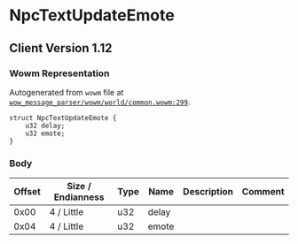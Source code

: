 # NpcTextUpdateEmote

## Client Version 1.12

### Wowm Representation

Autogenerated from `wowm` file at [`wow_message_parser/wowm/world/common.wowm:299`](https://github.com/gtker/wow_messages/tree/main/wow_message_parser/wowm/world/common.wowm#L299).
```rust,ignore
struct NpcTextUpdateEmote {
    u32 delay;
    u32 emote;
}
```
### Body

| Offset | Size / Endianness | Type | Name | Description | Comment |
| ------ | ----------------- | ---- | ---- | ----------- | ------- |
| 0x00 | 4 / Little | u32 | delay |  |  |
| 0x04 | 4 / Little | u32 | emote |  |  |

